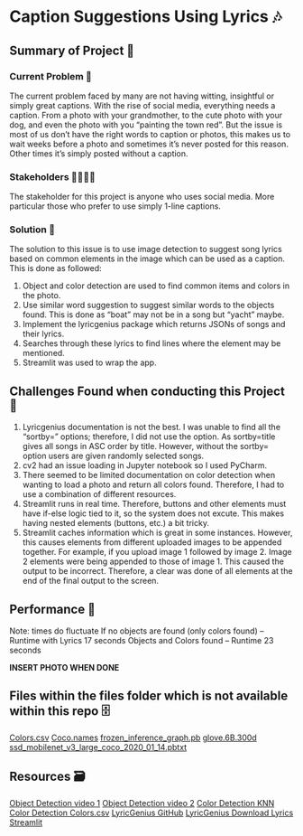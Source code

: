 # Caption Suggestions Using Lyrics 🎶

## Summary of Project 📝
### Current Problem 🥲
The current problem faced by many are not having witting, insightful or simply great captions. With the rise of social media, everything needs a caption. From a photo with your grandmother, to the cute photo with your dog, and even the photo with you “painting the town red”. But the issue is most of us don’t have the right words to caption or photos, this makes us to wait weeks before a photo and sometimes it’s never posted for this reason. Other times it’s simply posted without a caption. 

### Stakeholders 👨‍👩‍👧‍👦
The stakeholder for this project is anyone who uses social media. More particular those who prefer to use simply 1-line captions.

### Solution 🥳
The solution to this issue is to use image detection to suggest song lyrics based on common elements in the image which can be used as a caption.
This is done as followed:
1.	Object and color detection are used to find common items and colors in the photo.
2.	Use similar word suggestion to suggest similar words to the objects found. This is done as “boat” may not be in a song but “yacht” maybe.
3.	Implement the lyricgenius package which returns JSONs of songs and their lyrics. 
4.	Searches through these lyrics to find lines where the element may be mentioned.
5.	Streamlit was used to wrap the app.

## Challenges Found when conducting this Project 🥲
1.	Lyricgenius documentation is not the best. I was unable to find all the “sortby=” options; therefore, I did not use the option. As sortby=title gives all songs in ASC order by title. However, without the sortby= option users are given randomly selected songs.
2.	cv2 had an issue loading in Jupyter notebook so I used PyCharm.
3.	There seemed to be limited documentation on color detection when wanting to load a photo and return all colors found. Therefore, I had to use a combination of different resources. 
4. Streamlit runs in real time. Therefore, buttons and other elements must have if-else logic tied to it, so the system does not excute. This makes having nested elements (buttons, etc.) a bit tricky. 
5. Streamlit caches information which is great in some instances. However, this causes elements from different uploaded images to be appended together. For example, if you upload image 1 followed by image 2. Image 2 elements were being appended to those of image 1. This caused the output to be incorrect. Therefore, a clear was done of all elements at the end of the final output to the screen.

## Performance 💨
Note: times do fluctuate
If no objects are found (only colors found) – Runtime with Lyrics 17 seconds
Objects and Colors found – Runtime 23 seconds

**INSERT PHOTO WHEN DONE**

## Files within the files folder which is not available within this repo 🗄️
 [Colors.csv]( https://github.com/codebrainz/color-names/blob/master/output/colors.csv)
 [Coco.names]( https://github.com/pjreddie/darknet/blob/master/data/coco.names)
[frozen_inference_graph.pb]( https://github.com/datitran/object_detector_app/blob/master/object_detection/ssd_mobilenet_v1_coco_11_06_2017/frozen_inference_graph.pb)
[glove.6B.300d]( https://www.kaggle.com/thanakomsn/glove6b300dtxt)
[ssd_mobilenet_v3_large_coco_2020_01_14.pbtxt]( https://gist.github.com/dkurt/54a8e8b51beb3bd3f770b79e56927bd7)

## Resources 🗃️
[Object Detection video 1](https://www.youtube.com/watch?v=HXDD7-EnGBY)
[Object Detection video 2]( https://www.youtube.com/watch?v=RFqvTmEFtOE)
[Color Detection KNN]( https://towardsdatascience.com/building-a-color-recognizer-in-python-4783dfc72456)
[Color Detection Colors.csv](https://laptrinhx.com/building-a-color-recognizer-in-python-2669297194)
[LyricGenius GitHub](https://github.com/johnwmillr/LyricsGenius)
[LyricGenius Download Lyrics]( https://rareloot.medium.com/how-to-download-an-artists-lyrics-from-genius-com-using-python-984d298951c6)
[Streamlit](https://docs.streamlit.io/en/stable/)